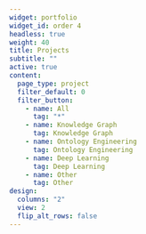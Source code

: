 ```yaml
---
widget: portfolio
widget_id: order 4
headless: true
weight: 40
title: Projects
subtitle: ""
active: true
content:
  page_type: project
  filter_default: 0
  filter_button:
    - name: All
      tag: "*"
    - name: Knowledge Graph
      tag: Knowledge Graph
    - name: Ontology Engineering
      tag: Ontology Engineering
    - name: Deep Learning
      tag: Deep Learning
    - name: Other
      tag: Other
design:
  columns: "2"
  view: 2
  flip_alt_rows: false
---
```

